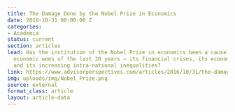 ```yaml
---
title: The Damage Done by the Nobel Prize in Economics
date: 2016-10-31 00:00:00 Z
categories:
- Academia
status: current
section: articles
lead: Has the institution of the Nobel Prize in economics been a cause of the global
  economic woes of the last 20 years – its financial crises, its economic slowdowns
  and its increasing intra-national inequalities?
link: https://www.advisorperspectives.com/articles/2016/10/31/the-damage-done-by-the-nobel-prize-in-economics
img: uploads/img/Nobel_Prize.png
source: external
format_class: article
layout: article-data
---
```



